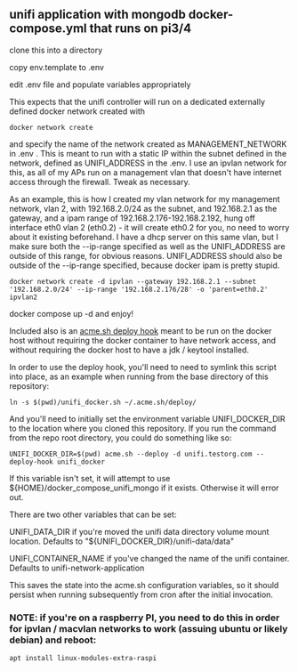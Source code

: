 ## unifi application with mongodb docker-compose.yml that runs on pi3/4

clone this into a directory

copy env.template to .env

edit .env file and populate variables appropriately

This expects that the unifi controller will run on a dedicated externally defined docker network created with

    docker network create

and specify the name of the network created as MANAGEMENT_NETWORK in .env .  This is meant to run with a static IP within the subnet defined in the network, defined as UNIFI_ADDRESS in the .env.  I use an ipvlan network for this, as all of my APs run on a management vlan that doesn't have internet access through the firewall.  Tweak as necessary.


As an example, this is how I created my vlan network for my management network, vlan 2, with 192.168.2.0/24 as the subnet, and 192.168.2.1 as the gateway, and a ipam range of 192.168.2.176-192.168.2.192, hung off interface eth0 vlan 2 (eth0.2) - it will create eth0.2 for you, no need to worry about it existing beforehand.  I have a dhcp server on this same vlan, but I make sure both the --ip-range specified as well as the UNIFI_ADDRESS are outside of this range, for obvious reasons.  UNIFI_ADDRESS should also be outside of the --ip-range specified, because docker ipam is pretty stupid.

    docker network create -d ipvlan --gateway 192.168.2.1 --subnet '192.168.2.0/24' --ip-range '192.168.2.176/28' -o 'parent=eth0.2' ipvlan2


docker compose up -d and enjoy!


Included also is an [acme.sh deploy hook](unifi_docker.sh) meant to be run on the docker host without requiring the docker container to have network access, and without requiring the docker host to have a jdk / keytool installed.

In order to use the deploy hook, you'll need to need to symlink this script into place, as an example when running from the base directory of this repository:

    ln -s $(pwd)/unifi_docker.sh ~/.acme.sh/deploy/

And you'll need to initially set the environment variable UNIFI_DOCKER_DIR to the location where you cloned this repository.  If you run the command from the repo root directory, you could do something like so:

    UNIFI_DOCKER_DIR=$(pwd) acme.sh --deploy -d unifi.testorg.com --deploy-hook unifi_docker

If this variable isn't set, it will attempt to use ${HOME}/docker_compose_unifi_mongo if it exists.  Otherwise it will error out.

There are two other variables that can be set:

UNIFI_DATA_DIR if you're moved the unifi data directory volume mount location.  Defaults to "${UNIFI_DOCKER_DIR}/unifi-data/data"

UNIFI_CONTAINER_NAME if you've changed the name of the unifi container.  Defaults to unifi-network-application

This saves the state into the acme.sh configuration variables, so it should persist when running subsequently from cron after the initial invocation.

### NOTE: if you're on a raspberry PI, you need to do this in order for ipvlan / macvlan networks to work (assuing ubuntu or likely debian) and reboot:

    apt install linux-modules-extra-raspi
